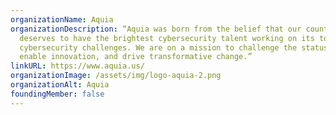 ```yaml
---
organizationName: Aquia
organizationDescription: “Aquia was born from the belief that our country
  deserves to have the brightest cybersecurity talent working on its toughest
  cybersecurity challenges. We are on a mission to challenge the status quo,
  enable innovation, and drive transformative change.”
linkURL: https://www.aquia.us/
organizationImage: /assets/img/logo-aquia-2.png
organizationAlt: Aquia
foundingMember: false
---
```

